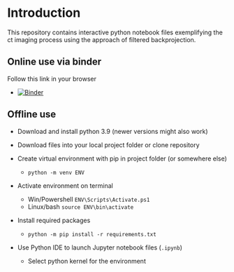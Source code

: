 # Introduction

This repository contains interactive python notebook files exemplifying the ct imaging process using the approach of filtered backprojection.

## Online use via binder

Follow this link in your browser

* [![Binder](https://mybinder.org/badge_logo.svg)](https://mybinder.org/v2/gh/rw-haw/ct-simple/main)


## Offline use

* Download and install python 3.9 (newer versions might also work)
* Download files into your local project folder or clone repository
* Create virtual environment with pip in project folder (or somewhere else)
  
  * ``python -m venv ENV``
  
* Activate environment on terminal

  * Win/Powershell ``ENV\Scripts\Activate.ps1``
  * Linux/bash ``source ENV\bin\activate``

* Install required packages

  * ``python -m pip install -r requirements.txt``

* Use Python IDE to launch Jupyter notebook files (``.ipynb``)
  
  * Select python kernel for the environment
